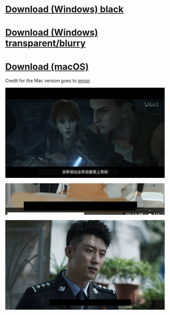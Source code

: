 # [Download (Windows) black](https://github.com/xCaoCao/SubtitleHider/releases/download/0.2/SubtitleHider.exe)
# [Download (Windows) transparent/blurry](https://github.com/xCaoCao/SubtitleHider/releases/download/0.5/SubtitleHiderUWP_1.0.4.0_setup.zip)
# [Download (macOS)](https://github.com/xCaoCao/SubtitleHider/releases/download/0.2/subtitle-hider-1.0.0-install.dmg)
Credit for the Mac version goes to [imron](https://github.com/imron)

![Image](screen.jpg)

![Image](ILWNFOuqQX.gif)

![Image](mpv_dAGd2j6uAr.jpg)
